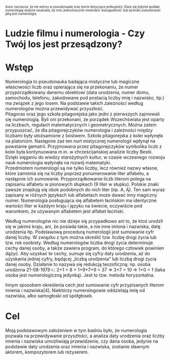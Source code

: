 <sub><sup>Autor zaznacza, że nie wierzy w pseudonaukę oraz teorie dotyczące prekognicji. Stara się jedynie poddać numerologię analizie naukowej, by móc jednoznacznie stwierdzić wiarygodność (lub jej brak) pseudonauki jaką jest numerologia.</sup></sub>
# Ludzie filmu i numerologia - Czy Twój los jest przesądzony?

# Wstęp
Numerologia to pseudonauka badająca mistyczne lub magiczne właściwości liczb oraz opierająca się na przekonaniu, że numer przyporządkowany danemu obiektowi (data urodzenia, numer domu, samochodu, telefonu, zakodowane pod postacią liczby imię i nazwisko, itp.) ma związek z jego losem. Na podstawie takich zależności według numerologów można przewidywać przyszłość.</br>
Pitagoras oraz jego szkoła pitagorejska jako jedni z pierwszych zajmowali się numerologią. Byli oni przekonani, że porządek Wszechświata jest oparty na liczbach, regułach matematycznych i geometrycznych. Można zatem przypuszcać, że dla pitagorejczyków numerologia i zależności między liczbami były  utożsamione z bóstwem. Szkoła pitagorejska z kolei wpłynęła na platonizm. Następnie zaś ten nurt mistycznej numerologii wpłynął na powstanie gematrii. Przyjmowana przez pitagorejczyków symbolika liczb z kolei była kontynuowana m.in. w chrześcijańskiej analizie liczby Bestii. Dzięki sięganiu do wiedzy starożytnych kultur, w czasie wczesnego rozwoju nauk numerologia wpłynęła na rozwój matematyki.</br>
Przedmiotem numerologii są nie tylko liczby, lecz również nazwy własne, które zamienia się na liczby poprzez ponumerowanie liter alfabetu, a następnie ich sumowanie. Przyporządkowanie liczb literom polega na zapisaniu alfabetu w pionowych słupkach (9 liter w słupku). Polskie znaki zawsze znajdują się obok podobnych do nich liter (np. A, Ą). Ten sam wyraz zapisany w różnych językach lub alfabetach może dawać inny magiczny numer. Numerologia posługująca się alfabetem łacińskim ma identyczne wartości liter w każdym kraju i języku na świecie, oczywiście pod warunkiem, że używanym alfabetem jest alfabet łaciński.

Według numerologów nic nie dzieje się przypadkowo ani to, że ktoś urodził się w jakimś kraju, ani, że posiada takie, a nie inne imiona i nazwiska, datę urodzenia itp. Podstawową procedurą numerologii jest sumowanie cyfr danej liczby. W związku z tym można określić tzw. liczbę drogi życia lub tzw. rok osobisty. Według numerologów liczba drogi życia determinuje cechy danej osoby, a także zawiera program, do którego człowiek powinien dążyć. Aby uzyskać te cechy, sumuje się cyfry daty urodzenia, aż do uzyskania jednej cyfry, będącej „liczbą urodzenia” lub liczbą drogi życia danej osoby. Działanie to nazywa się redukcją teozoficzną: np. osoba urodzona 21-08-1979 r.: 2+1 + 8 + 1+9+7+9 = 37 ⇒ 3+7 = 10 ⇒ 1+0 = 1 (taka osoba jest numerologiczną jedynką). Jest to tzw. metoda horyzontalna.

Innym sposobem określenia cech jest sumowanie cyfr przypisanych literom imienia i nazwiska[4]. Niektórzy numerologowie oddzielają imię od nazwiska, albo samogłoski od spółgłosek.


# Cel
Moją podstawowym założeniem w tym badniu było, że numerologia pozwala na przewidywanie przyszłości, a analiza daty urodzenia oraz liczby imienia i nazwiska umożliwiają przewidzenie, czy dana osoba, jedynie na podstawie daty urodzenia oraz imienia i nazwiska, zostanie sławnym aktorem, kompozytorem lub reżyserem. 

